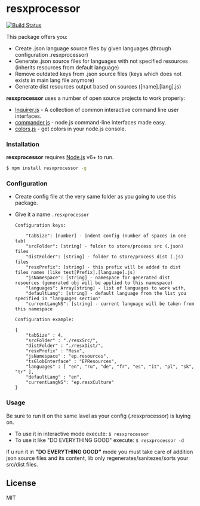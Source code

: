 # resxprocessor
[![Build Status](https://travis-ci.org/m1lk1way/resxprocessor.svg?branch=master)](https://travis-ci.org/m1lk1way/resxprocessor)

This package offers you:
  - Create .json language source files by given languages (through configuration .resxprocessor)
  - Generate .json source files for languages with not specified resources (inherits resources from default language)
  - Remove outdated keys from .json source files (keys which does not exists in main lang file anymore)
  - Generate dist resources output based on sources ([name].[lang].js)
  
**resxprocessor** uses a number of open source projects to work properly:

* [Inquirer.js](https://github.com/SBoudrias/Inquirer.js/) - A collection of common interactive command line user interfaces.
* [commander.js](https://github.com/tj/commander.js/) - node.js command-line interfaces made easy.
* [colors.js](https://github.com/Marak/colors.js) - get colors in your node.js console.

### Installation
**resxprocessor** requires [Node.js](https://nodejs.org/) v6+ to run.
```sh
$ npm install resxprocessor -g
```
### Configuration
* Create config file at the very same folder as you going to use this package.
* Give it a name ``.resxprocessor``

    ```Configuration keys:```
    ```
        "tabSize": [number] - indent config (number of spaces in one tab) 
        "srcFolder": [string] - folder to store/process src (.json) files 
        "distFolder": [string] - folder to store/process dist (.js) files 
        "resxPrefix": [string] - this prefix will be added to dist files names (like test[Prefix].[language].js) 
        "jsNamespace": [string] - namespace for generated dist resources (generated obj will be applied to this namespace)
        "languages": Array[string] - list of languages to work with,
        "defaultLang": [string] - default language from the list you specified in "languages section"
        "currentLangNS": [string] - current language will be taken from this namespace
    ```
    ```Configuration example:```
    ```
    {
        "tabSize" : 4,
        "srcFolder" : "./resxSrc/",
        "distFolder" : "./resxDist/",
        "resxPrefix" : "Resx",
        "jsNamespace" : "ep.resources",
        "tsGlobInterface" : "EPResources",
        "languages" : [ "en", "ru", "de", "fr", "es", "it", "pl", "sk", "tr" ],
        "defaultLang" : "en",
        "currentLangNS": "ep.resxCulture"
    }
    ```
### Usage
   Be sure to run it on the same lavel as your config (.resxprocessor) is luying on.
   * To use it in interactive mode execute:
   ``$ resxprocessor``
   * To use it like "DO EVERYTHING GOOD" execute:
   ``$ resxprocessor -d``
   
   if u run it in **"DO EVERYTHING GOOD"** mode you must take care of addition json source files and its content, lib only regenerates/sanitezes/sorts your src/dist files.
   
License
----

MIT

